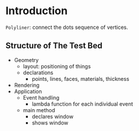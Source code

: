 # Introduction

`Polyliner`: connect the dots sequence of vertices.

## Structure of The Test Bed

- Geometry
  - layout: positioning of things
  - declarations
    - points, lines, faces, materials, thickness
- Rendering
- Application
  - Event handling
    - lambda function for each individual event
  - main method
    - declares window
    - shows window
